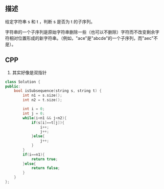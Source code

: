 ## 描述
给定字符串 s 和 t ，判断 s 是否为 t 的子序列。

字符串的一个子序列是原始字符串删除一些（也可以不删除）字符而不改变剩余字符相对位置形成的新字符串。（例如，"ace"是"abcde"的一个子序列，而"aec"不是）。

## CPP
1. 其实好像是双指针

```cpp
class Solution {
public:
    bool isSubsequence(string s, string t) {
        int n1 = s.size();
        int n2 = t.size();

        int i = 0;
        int j = 0;
        while(i<n1 && j<n2){
            if(s[i]==t[j]){
                i++;
                j++;
            }else{
                j++;
            }
        }
        if(i==n1){
            return true;
        }else{
            return false;
        }
    }
};
```